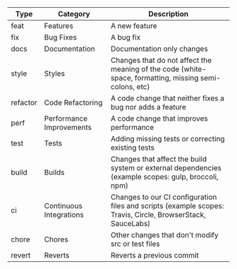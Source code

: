 |Type|Category|Description|
|---|---|---|
|feat|Features|A new feature|
|fix|Bug Fixes|A bug fix|
|docs|Documentation|Documentation only changes|
|style|Styles|Changes that do not affect the meaning of the code (white­-space, format­ting, missing semi-c­olons, etc)|
|refactor|Code Refact­oring|A code change that neither fixes a bug nor adds a feature|
|perf|Perfor­mance Improv­ements|A code change that improves perfor­mance|
|test|Tests|Adding missing tests or correcting existing tests|
|build|Builds|Changes that affect the build system or external depend­encies (example scopes: gulp, broccoli, npm)|
|ci|Continuous Integr­ations|Changes to our CI config­uration files and scripts (example scopes: Travis, Circle, Browse­rStack, SauceLabs)|
|chore|Chores|Other changes that don't modify src or test files|
|revert|Reverts|Reverts a previous commit|
